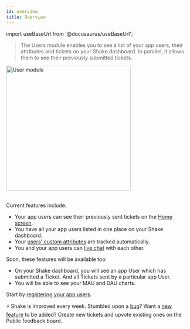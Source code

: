 ```yaml
---
id: overview
title: Overview
---
```


import useBaseUrl from '@docusaurus/useBaseUrl';

>The Users module enables you to see a list of your app users, their attributes and tickets on your Shake dashboard. In parallel, it allows them to see their previously submitted tickets.

<table class="media-container">
<img
  alt="User module"
  width="340"
  src={useBaseUrl('img/module-users@2x.png')}
/>
</table>

Current features include:
* Your app users can see their previously sent tickets on the [Home screen](/web/shake-ui#home-screen).
* You have all your app users listed in one place on your Shake dashboard.
* Your [users' custom attributes](/web/users/update-user-metadata) are tracked automatically.
* You and your app users can [live chat](/web/users/chat) with each other.

Soon, these features will be available too:
* On your Shake dashboard, you will see an app User which has submitted a Ticket. And all Tickets sent by a particular app User.
* You will be able to see your MAU and DAU charts.

Start by [registering your app users](/web/users/register-user).

<p class="p2 mt-80 mb-10">⚡️ Shake is improved every week.
Stumbled upon a <a href="https://feedback.shakebugs.com/bugs">bug</a>?
Want a <a href="https://feedback.shakebugs.com/feature-requests">new feature</a> to be added?
Create new tickets and upvote existing ones on the Public feedback board.</p>
<p></p>
